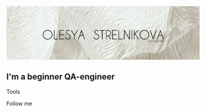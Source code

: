 ![Header](https://github.com/Scapus/Scapus/blob/main/assets/7.jpg)

 ## I'm a beginner QA-engineer

Tools

Follow me
